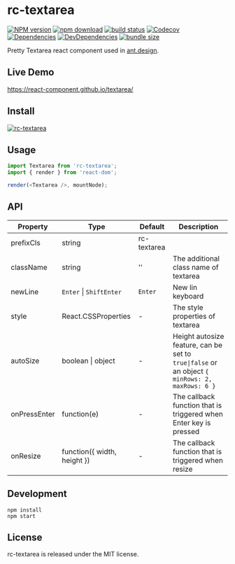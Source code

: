 # rc-textarea

[![NPM version][npm-image]][npm-url]
[![npm download][download-image]][download-url]
[![build status][github-actions-image]][github-actions-url]
[![Codecov][codecov-image]][codecov-url]
[![Dependencies][david-image]](david-url)
[![DevDependencies][david-dev-image]][david-dev-url]
[![bundle size][bundlephobia-image]][bundlephobia-url]

[npm-image]: http://img.shields.io/npm/v/rc-textarea.svg?style=flat-square
[npm-url]: http://npmjs.org/package/rc-textarea
[github-actions-image]: https://github.com/react-component/textarea/workflows/CI/badge.svg
[github-actions-url]: https://github.com/react-component/textarea/actions
[codecov-image]: https://img.shields.io/codecov/c/github/react-component/textarea/master.svg?style=flat-square
[codecov-url]: https://codecov.io/gh/react-component/textarea/branch/master
[david-url]: https://david-dm.org/react-component/textarea
[david-image]: https://david-dm.org/react-component/textarea/status.svg?style=flat-square
[david-dev-url]: https://david-dm.org/react-component/textarea?type=dev
[david-dev-image]: https://david-dm.org/react-component/textarea/dev-status.svg?style=flat-square
[download-image]: https://img.shields.io/npm/dm/rc-textarea.svg?style=flat-square
[download-url]: https://npmjs.org/package/rc-textarea
[bundlephobia-url]: https://bundlephobia.com/result?p=rc-textarea
[bundlephobia-image]: https://badgen.net/bundlephobia/minzip/rc-textarea

Pretty Textarea react component used in [ant.design](https://ant.design).

## Live Demo

https://react-component.github.io/textarea/

## Install

[![rc-textarea](https://nodei.co/npm/rc-textarea.png)](https://npmjs.org/package/rc-textarea)

## Usage

```js
import Textarea from 'rc-textarea';
import { render } from 'react-dom';

render(<Textarea />, mountNode);
```

## API

| Property     | Type                        | Default     | Description                                                                                    |
| ------------ | --------------------------- | ----------- | ---------------------------------------------------------------------------------------------- |
| prefixCls    | string                      | rc-textarea |                                                                                                |
| className    | string                      | ''          | The additional class name of textarea                                                          |
| newLine      | `Enter` \| `ShiftEnter`     | `Enter`     | New lin keyboard                                                                               |
| style        | React.CSSProperties         | -           | The style properties of textarea                                                               |
| autoSize     | boolean \| object           | -           | Height autosize feature, can be set to `true\|false` or an object `{ minRows: 2, maxRows: 6 }` |
| onPressEnter | function(e)                 | -           | The callback function that is triggered when Enter key is pressed                              |
| onResize     | function({ width, height }) | -           | The callback function that is triggered when resize                                            |

## Development

```
npm install
npm start
```

## License

rc-textarea is released under the MIT license.
